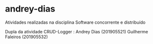 # andrey-dias
Atividades realizadas na disciplina Software concorrente e distribuído

Dupla da atividade CRUD-Logger : 
Andrey Dias (201905521)
Guilherme Faleiros (201905532)
